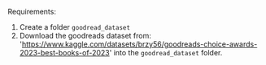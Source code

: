 Requirements:

1. Create a folder `goodread_dataset`
1. Download the goodreads dataset from: 'https://www.kaggle.com/datasets/brzy56/goodreads-choice-awards-2023-best-books-of-2023' into the `goodread_dataset` folder.
